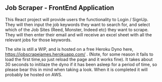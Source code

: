 ## Job Scraper - FrontEnd Application

This React project will provide users the functionality to Login / SignUp.
They will then input the job keywords they want to search for, and select which of the Job Sites (Reed, Monster, Indeed etc) they want to scrape.
They will then enter their email and will receive an excel sheet with all the relevant jobs for those keywords.

The site is still a WIP, and is hosted on a free Heroku Dyno here, https://jobscrapejames.herokuapp.com/ . (Note, for some reason it fails to load the first time,so just reload the page and it works fine). It takes about 30 seconds to initilaze the dyno if it has been asleep for a period of time, so please bear this in mind when taking a look.
When it is completed it will probably be hosted on AWS.
